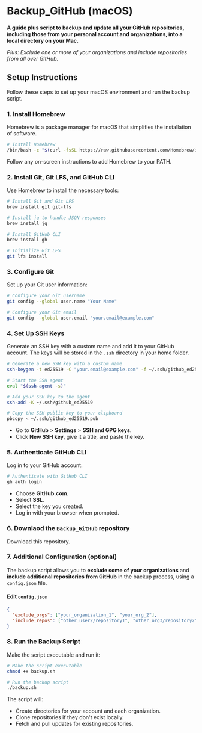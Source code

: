 # Backup_GitHub (macOS)

**A guide plus script to backup and update all your GitHub repositories, including those from your personal account and organizations, into a local directory on your Mac.**

_Plus: Exclude one or more of your organizations and include repositories from all over GitHub._

## Setup Instructions

Follow these steps to set up your macOS environment and run the backup script.

### 1. Install Homebrew

Homebrew is a package manager for macOS that simplifies the installation of software.

```bash
# Install Homebrew
/bin/bash -c "$(curl -fsSL https://raw.githubusercontent.com/Homebrew/install/HEAD/install.sh)"
```

Follow any on-screen instructions to add Homebrew to your PATH.

### 2. Install Git, Git LFS, and GitHub CLI

Use Homebrew to install the necessary tools:

```bash
# Install Git and Git LFS
brew install git git-lfs

# Install jq to handle JSON responses
brew install jq

# Install GitHub CLI
brew install gh

# Initialize Git LFS
git lfs install
```

### 3. Configure Git

Set up your Git user information:

```bash
# Configure your Git username
git config --global user.name "Your Name"

# Configure your Git email
git config --global user.email "your.email@example.com"
```

### 4. Set Up SSH Keys

Generate an SSH key with a custom name and add it to your GitHub account. The keys will be stored in the `.ssh` directory in your home folder.

```bash
# Generate a new SSH key with a custom name
ssh-keygen -t ed25519 -C "your.email@example.com" -f ~/.ssh/github_ed25519

# Start the SSH agent
eval "$(ssh-agent -s)"

# Add your SSH key to the agent
ssh-add -K ~/.ssh/github_ed25519

# Copy the SSH public key to your clipboard
pbcopy < ~/.ssh/github_ed25519.pub
```

- Go to **GitHub** > **Settings** > **SSH and GPG keys**.
- Click **New SSH key**, give it a title, and paste the key.

### 5. Authenticate GitHub CLI

Log in to your GitHub account:

```bash
# Authenticate with GitHub CLI
gh auth login
```

- Choose **GitHub.com**.
- Select **SSL**.
- Select the key you created.
- Log in with your browser when prompted.

### 6. Downlaod the `Backup_GitHub` repository

Download this repository.

### 7. Additional Configuration (optional)

The backup script allows you to **exclude some of your organizations** and **include additional repositories from GitHub** in the backup process, using a `config.json` file.

#### Edit `config.json`

```json
{
  "exclude_orgs": ["your_organization_1", "your_org_2"],
  "include_repos": ["other_user2/repository1", "other_org3/repository2"]
}
```

### 8. Run the Backup Script

Make the script executable and run it:

```bash
# Make the script executable
chmod +x backup.sh

# Run the backup script
./backup.sh
```

The script will:

- Create directories for your account and each organization.
- Clone repositories if they don't exist locally.
- Fetch and pull updates for existing repositories.
